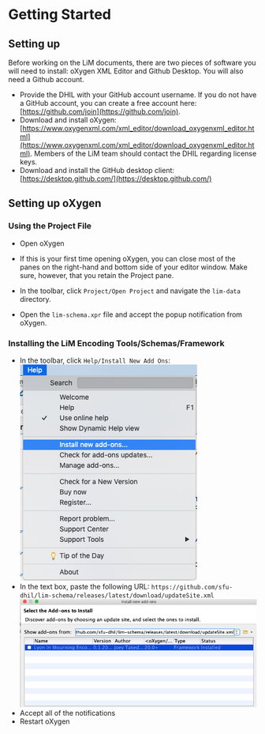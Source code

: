
# Getting Started

## Setting up

Before working on the LiM documents, there are two pieces of software you will need to install: oXygen XML Editor and Github Desktop. You will also need a Github account.

* Provide the DHIL with your GitHub account username. If you do not have a GitHub account, you can create a free account here: [https://github.com/join](https://github.com/join).
* Download and install oXygen:[https://www.oxygenxml.com/xml_editor/download_oxygenxml_editor.html](https://www.oxygenxml.com/xml_editor/download_oxygenxml_editor.html). Members of the LiM team should contact the DHIL regarding license keys.
* Download and install the GitHub desktop client: [https://desktop.github.com/](https://desktop.github.com/)
## Setting up oXygen

### Using the Project File

* Open oXygen

* If this is your first time opening oXygen, you can close most of the panes on the right-hand and bottom side of your editor window. Make sure, however, that you retain the Project pane.
* In the toolbar, click `Project/Open Project` and navigate the `lim-data` directory.
* Open the `lim-schema.xpr` file and accept the popup notification from oXygen.

### Installing the LiM Encoding Tools/Schemas/Framework

* In the toolbar, click `Help/Install New Add Ons`: ![Install addon](images/install-addons.png)
* In the text box, paste the following URL: `https://github.com/sfu-dhil/lim-schema/releases/latest/download/updateSite.xml`<br>
![Select add-on](images/select-addon.png)
* Accept all of the notifications
* Restart oXygen
